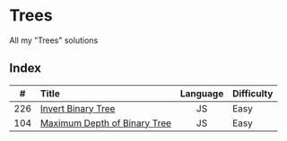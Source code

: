# Trees

All my "Trees" solutions

## Index

| **#** | **Title**                              | **Language** | **Difficulty** |
| :---: | :------------------------------------- | :----------: | :------------- |
|  226  | [Invert Binary Tree](226.js)           |      JS      | Easy           |
|  104  | [Maximum Depth of Binary Tree](104.js) |      JS      | Easy           |
